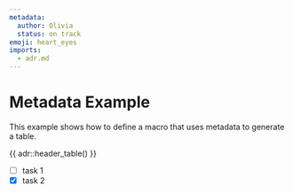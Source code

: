 ```yaml
---
metadata:
  author: Olivia
  status: on track
emoji: heart_eyes
imports:
  - adr.md
---
```


# Metadata Example

This example shows how to define a macro that uses metadata to generate a
table.

{{ adr::header_table() }}

- [ ] task 1
- [x] task 2
